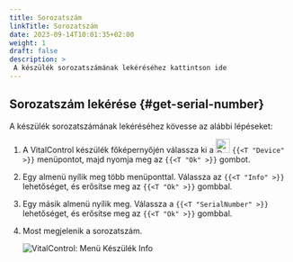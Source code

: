 ```yaml
---
title: Sorozatszám
linkTitle: Sorozatszám
date: 2023-09-14T10:01:35+02:00
weight: 1
draft: false
description: >
 A készülék sorozatszámának lekéréséhez kattintson ide
---
```

## Sorozatszám lekérése {#get-serial-number}	

A készülék sorozatszámának lekéréséhez kövesse az alábbi lépéseket:

1. A VitalControl készülék főképernyőjén válassza ki a <img src="/icons/device.svg" width="25" align="bottom" alt="Device" />  `{{<T "Device" >}}` menüpontot, majd nyomja meg az `{{<T "Ok" >}}` gombot.

2. Egy almenü nyílik meg több menüponttal. Válassza az `{{<T "Info" >}}` lehetőséget, és erősítse meg az `{{<T "Ok" >}}` gombbal.

3. Egy másik almenü nyílik meg. Válassza a `{{<T "SerialNumber" >}}` lehetőséget, és erősítse meg az `{{<T "Ok" >}}` gombbal.

4. Most megjelenik a sorozatszám.

   ![VitalControl: Menü Készülék Info](../images/serialnumber.png "Sorozatszám lekérése")
